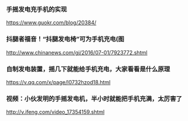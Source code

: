 ### 手摇发电充手机的实现
https://www.guokr.com/blog/20384/
### 抖腿者福音！“抖腿发电椅”可为手机充电(图
http://www.chinanews.com/gj/2016/07-01/7923772.shtml
### 自制发电装置，摇几下就能给手机充电，大家看看是什么原理
https://v.qq.com/x/page/l0732hzod18.html
### 视频：小伙发明的手摇发电机，半小时就能把手机充满，太厉害了
http://v.ifeng.com/video_17354159.shtml